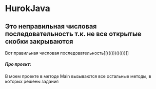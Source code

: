 # HurokJava
## Это неправильная числовая последовательность т.к. не все открытые скобки закрываются
 Вот правильная числовая последовательность[[((()))()(())]]
##### Про проект:
В моем проекте в методе Main вызываются все остальные методы, в которых решены задания
